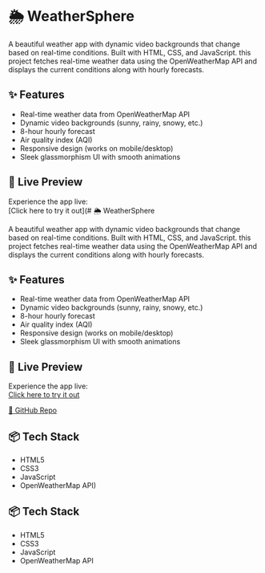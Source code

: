 # 🌦 WeatherSphere 

A beautiful weather app with dynamic video backgrounds that change based on real-time conditions. Built with HTML, CSS, and JavaScript.
this project fetches real-time weather data using the OpenWeatherMap API and displays the current conditions along with hourly forecasts.



## ✨ Features

- Real-time weather data from OpenWeatherMap API
- Dynamic video backgrounds (sunny, rainy, snowy, etc.)
- 8-hour hourly forecast
- Air quality index (AQI) 
- Responsive design (works on mobile/desktop)
- Sleek glassmorphism UI with smooth animations

## 🚀 Live Preview

Experience the app live:  
[Click here to try it out](# 🌦 WeatherSphere 

A beautiful weather app with dynamic video backgrounds that change based on real-time conditions. Built with HTML, CSS, and JavaScript.
this project fetches real-time weather data using the OpenWeatherMap API and displays the current conditions along with hourly forecasts.



## ✨ Features

- Real-time weather data from OpenWeatherMap API
- Dynamic video backgrounds (sunny, rainy, snowy, etc.)
- 8-hour hourly forecast
- Air quality index (AQI) 
- Responsive design (works on mobile/desktop)
- Sleek glassmorphism UI with smooth animations

## 🚀 Live Preview

Experience the app live:  
[Click here to try it out](https://arnav-is-op.github.io/Weather-Sphere/)  



[📁 GitHub Repo](https://github.com/arnav-is-op/Weather-Sphere)

## 📦 Tech Stack

- HTML5
- CSS3
- JavaScript
- OpenWeatherMap API)  





## 📦 Tech Stack

- HTML5
- CSS3
- JavaScript
- OpenWeatherMap API
